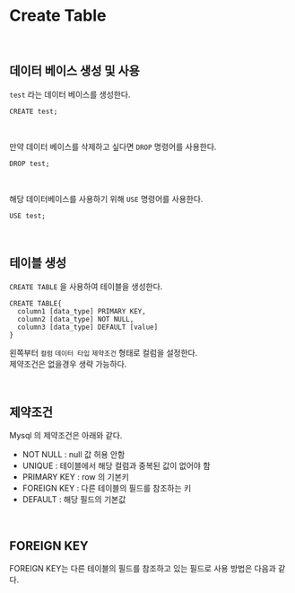# Create Table

<br>

## 데이터 베이스 생성 및 사용

`test` 라는 데이터 베이스를 생성한다.

```
CREATE test;
```
<br>

만약 데이터 베이스를 삭제하고 싶다면 `DROP` 명령어를 사용한다.

```
DROP test;
```

<br>

해당 데이터베이스를 사용하기 위해 `USE` 명령어를 사용한다.

```
USE test;
```

<br>

## 테이블 생성

`CREATE TABLE` 을 사용하여 테이블을 생성한다.

```
CREATE TABLE{
  column1 [data_type] PRIMARY KEY,
  column2 [data_type] NOT NULL,
  column3 [data_type] DEFAULT [value]
}
```
왼쪽부터 `컬럼` `데이터 타입` `제약조건` 형태로 컬럼을 설정한다.  
제약조건은 없을경우 생략 가능하다.

<br>

## 제약조건

Mysql 의 제약조건은 아래와 같다.

* NOT NULL : null 값 허용 안함
* UNIQUE : 테이블에서 해당 컬럼과 중복된 값이 없어야 함
* PRIMARY KEY : row 의 기본키
* FOREIGN KEY : 다른 테이블의 필드를 참조하는 키
* DEFAULT : 해당 필드의 기본값

<br>

## FOREIGN KEY

FOREIGN KEY는 다른 테이블의 필드를 참조하고 있는 필드로 사용 방법은 다음과 같다.
